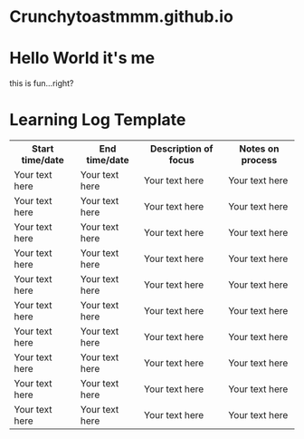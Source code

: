 # Crunchytoastmmm.github.io

<html>
<body>
<h1>Hello World it's me</h1>
<p>this is fun...right?</p>

<html>
<head>
  <title>Skills Assignment Template</title>
  <meta charset="utf-8" />

  <link type="text/css" rel="stylesheet" href="../dist/css/bootstrap.css" />

</head>
<body>


<div class="container">
    <div class="row">
        <div class="col-md-12">
            <h1>Learning Log Template</h1>
            <table class="table table-bordered">
            <tr><th class="bg-primary text-white">Start time/date</th><th class="bg-primary text-white">End time/date</th><th class="bg-primary text-white">Description of focus</th><th class="bg-primary text-white">Notes on process</th>
            <tr><td>Your text here</td><td>Your text here</td><td>Your text here</td><td>Your text here</td></tr>
            <tr><td>Your text here</td><td>Your text here</td><td>Your text here</td><td>Your text here</td></tr>
            <tr><td>Your text here</td><td>Your text here</td><td>Your text here</td><td>Your text here</td></tr>
            <tr><td>Your text here</td><td>Your text here</td><td>Your text here</td><td>Your text here</td></tr>
            <tr><td>Your text here</td><td>Your text here</td><td>Your text here</td><td>Your text here</td></tr>
            <tr><td>Your text here</td><td>Your text here</td><td>Your text here</td><td>Your text here</td></tr>
            <tr><td>Your text here</td><td>Your text here</td><td>Your text here</td><td>Your text here</td></tr>
            <tr><td>Your text here</td><td>Your text here</td><td>Your text here</td><td>Your text here</td></tr>
            <tr><td>Your text here</td><td>Your text here</td><td>Your text here</td><td>Your text here</td></tr>
            <tr><td>Your text here</td><td>Your text here</td><td>Your text here</td><td>Your text here</td></tr>
            </table>
        </div>
     </div>
  </div>
 </div>

  <!-- JavaScript -->
  <script src="../js/jquery-3.1.0.min.js"></script>
  <script src="../dist/js/bootstrap.js"></script>

</body>
</html>
</body>
</html>
